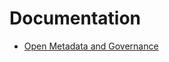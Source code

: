 # Documentation

* [Open Metadata and Governance](https://github.com/odpi/data-governance/blob/master/docs/Open%20Metadata%20and%20Governance)
